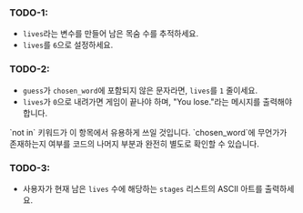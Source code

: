 ### TODO-1: 
- `lives`라는 변수를 만들어 남은 목숨 수를 추적하세요.
- `lives`를 `6`으로 설정하세요.

### TODO-2: 
- `guess`가 `chosen_word`에 포함되지 않은 문자라면, `lives`를 `1` 줄이세요.
- `lives`가 `0`으로 내려가면 게임이 끝나야 하며, "You lose."라는 메시지를 출력해야 합니다.

<div class="hint">
  `not in` 키워드가 이 항목에서 유용하게 쓰일 것입니다. `chosen_word`에 무언가가 존재하는지 여부를 코드의 나머지 부분과 완전히 별도로 확인할 수 있습니다.
</div>

### TODO-3: 
- 사용자가 현재 남은 `lives` 수에 해당하는 `stages` 리스트의 ASCII 아트를 출력하세요.